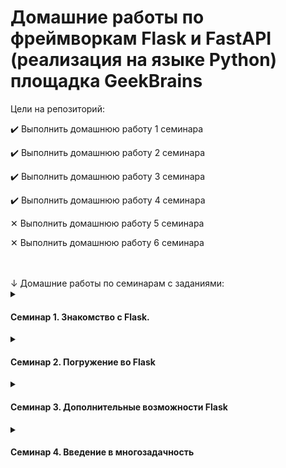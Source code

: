 # Домашние работы по фреймворкам Flask и FastAPI (реализация на языке Python) площадка GeekBrains

<summary>Цели на репозиторий:</summary>
<p>

✔️ Выполнить домашнюю работу 1 семинара
  
✔️ Выполнить домашнюю работу 2 семинара

✔️ Выполнить домашнюю работу 3 семинара
  
✔️ Выполнить домашнюю работу 4 семинара

✕ Выполнить домашнюю работу 5 семинара

✕ Выполнить домашнюю работу 6 семинара

</p>

<br>
<br>
↓ Домашние работы по семинарам с заданиями:

<details><summary><h4>Семинар 1. Знакомство с Flask.</h4></summary>

✔️ Создать базовый шаблон для интернет-магазина, содержащий общие элементы дизайна (шапка, меню, подвал), и дочерние шаблоны для страниц категорий товаров и отдельных товаров. Например, создать страницы «Одежда», «Обувь» и «Куртка», используя базовый шаблон.

</details>

<details><summary><h4>Семинар 2. Погружение во Flask</h4></summary>

✔️ Создать страницу, на которой будет форма для ввода имени и электронной почты, при отправке которой будет создан cookie-файл с данными пользователя, а также будет произведено перенаправление на страницу приветствия, где будет отображаться имя пользователя.
На странице приветствия должна быть кнопка «Выйти», при нажатии на которую будет удалён cookie-файл с данными пользователя и произведено перенаправление на страницу ввода имени и электронной почты.

</details>

<details><summary><h4>Семинар 3. Дополнительные возможности Flask</h4></summary>

✔️ Создать форму для регистрации пользователей на сайте. Форма должна содержать поля "Имя", "Фамилия", "Email", "Пароль" и кнопку "Зарегистрироваться". При отправке формы данные должны сохраняться в базе данных, а пароль должен быть зашифрован.

</details>

<details><summary><h4>Семинар 4. Введение в многозадачность</h4></summary>

✔️ Написать программу, которая скачивает изображения с заданных URL-адресов и сохраняет их на диск. Каждое изображение должно сохраняться в отдельном файле, название которого соответствует названию изображения в URL-адресе.
  
Например, URL-адрес: https://example/images/image1.jpg -> файл на диске: image1.jpg

✔️ Программа должна использовать многопоточный, многопроцессорный и асинхронный подходы.

✕ Программа должна иметь возможность задавать список URL-адресов через аргументы командной строки.

✔️ Программа должна выводить в консоль информацию о времени скачивания каждого изображения и общем времени выполнения программы.

</details>
